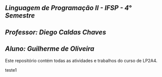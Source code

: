 
## ***Linguagem de Programação II - IFSP - 4° Semestre***

## *Professor: Diego Caldas Chaves*
## *Aluno:  Guilherme de Oliveira*

Este repositório contém todas as atividades e trabalhos do curso de LP2A4.

teste1
